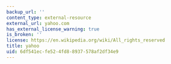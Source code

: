 ```yaml
---
backup_url: ''
content_type: external-resource
external_url: yahoo.com
has_external_license_warning: true
is_broken: ''
license: https://en.wikipedia.org/wiki/All_rights_reserved
title: yahoo
uid: 6df541ec-fe52-4fd8-8937-578af2df34e9
---
```

